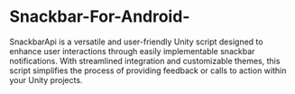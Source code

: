 # Snackbar-For-Android-
SnackbarApi is a versatile and user-friendly Unity script designed to enhance user interactions through easily implementable snackbar notifications. With streamlined integration and customizable themes, this script simplifies the process of providing feedback or calls to action within your Unity projects.
